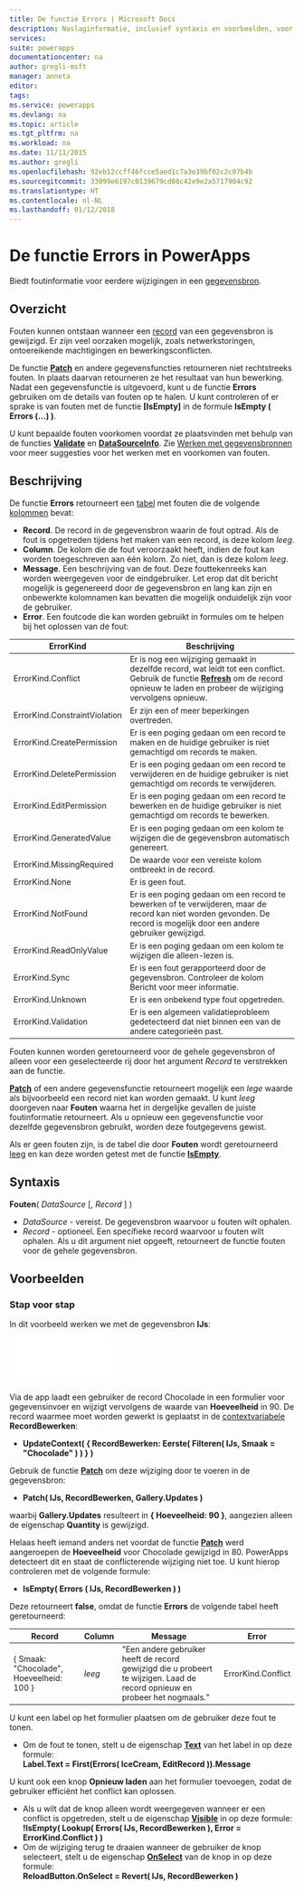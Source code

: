 ```yaml
---
title: De functie Errors | Microsoft Docs
description: Naslaginformatie, inclusief syntaxis en voorbeelden, voor de functie Errors in PowerApps
services: 
suite: powerapps
documentationcenter: na
author: gregli-msft
manager: anneta
editor: 
tags: 
ms.service: powerapps
ms.devlang: na
ms.topic: article
ms.tgt_pltfrm: na
ms.workload: na
ms.date: 11/11/2015
ms.author: gregli
ms.openlocfilehash: 92eb12ccff46fcce5aed1c7a3e39bf02c2c07b4b
ms.sourcegitcommit: 33099e6197c0139679cd08c42e9e2a5717904c92
ms.translationtype: HT
ms.contentlocale: nl-NL
ms.lasthandoff: 01/12/2018
---
```

# <a name="errors-function-in-powerapps"></a>De functie Errors in PowerApps
Biedt foutinformatie voor eerdere wijzigingen in een [gegevensbron](../working-with-data-sources.md).

## <a name="overview"></a>Overzicht
Fouten kunnen ontstaan wanneer een [record](../working-with-tables.md#records) van een gegevensbron is gewijzigd.  Er zijn veel oorzaken mogelijk, zoals netwerkstoringen, ontoereikende machtigingen en bewerkingsconflicten.  

De functie **[Patch](function-patch.md)** en andere gegevensfuncties retourneren niet rechtstreeks fouten. In plaats daarvan retourneren ze het resultaat van hun bewerking. Nadat een gegevensfunctie is uitgevoerd, kunt u de functie **Errors** gebruiken om de details van fouten op te halen.  U kunt controleren of er sprake is van fouten met de functie **[IsEmpty]** in de formule **IsEmpty ( Errors (...) )**.

U kunt bepaalde fouten voorkomen voordat ze plaatsvinden met behulp van de functies **[Validate](function-validate.md)** en **[DataSourceInfo](function-datasourceinfo.md)**.  Zie [Werken met gegevensbronnen](../working-with-data-sources.md) voor meer suggesties voor het werken met en voorkomen van fouten.

## <a name="description"></a>Beschrijving
De functie **Errors** retourneert een [tabel](../working-with-tables.md) met fouten die de volgende [kolommen](../working-with-tables.md#columns) bevat:

* **Record**.  De record in de gegevensbron waarin de fout optrad.  Als de fout is opgetreden tijdens het maken van een record, is deze kolom *leeg*.
* **Column**.  De kolom die de fout veroorzaakt heeft, indien de fout kan worden toegeschreven aan één kolom. Zo niet, dan is deze kolom *leeg*.
* **Message**.  Een beschrijving van de fout.  Deze fouttekenreeks kan worden weergegeven voor de eindgebruiker.  Let erop dat dit bericht mogelijk is gegenereerd door de gegevensbron en lang kan zijn en onbewerkte kolomnamen kan bevatten die mogelijk onduidelijk zijn voor de gebruiker.
* **Error**.  Een foutcode die kan worden gebruikt in formules om te helpen bij het oplossen van de fout:

| ErrorKind | Beschrijving |
| --- | --- |
| ErrorKind.Conflict |Er is nog een wijziging gemaakt in dezelfde record, wat leidt tot een conflict.  Gebruik de functie **[Refresh](function-refresh.md)** om de record opnieuw te laden en probeer de wijziging vervolgens opnieuw. |
| ErrorKind.ConstraintViolation |Er zijn een of meer beperkingen overtreden. |
| ErrorKind.CreatePermission |Er is een poging gedaan om een record te maken en de huidige gebruiker is niet gemachtigd om records te maken. |
| ErrorKind.DeletePermission |Er is een poging gedaan om een record te verwijderen en de huidige gebruiker is niet gemachtigd om records te verwijderen. |
| ErrorKind.EditPermission |Er is een poging gedaan om een record te bewerken en de huidige gebruiker is niet gemachtigd om records te bewerken. |
| ErrorKind.GeneratedValue |Er is een poging gedaan om een kolom te wijzigen die de gegevensbron automatisch genereert. |
| ErrorKind.MissingRequired |De waarde voor een vereiste kolom ontbreekt in de record. |
| ErrorKind.None |Er is geen fout. |
| ErrorKind.NotFound |Er is een poging gedaan om een record te bewerken of te verwijderen, maar de record kan niet worden gevonden.  De record is mogelijk door een andere gebruiker gewijzigd. |
| ErrorKind.ReadOnlyValue |Er is een poging gedaan om een kolom te wijzigen die alleen-lezen is. |
| ErrorKind.Sync |Er is een fout gerapporteerd door de gegevensbron.  Controleer de kolom Bericht voor meer informatie. |
| ErrorKind.Unknown |Er is een onbekend type fout opgetreden. |
| ErrorKind.Validation |Er is een algemeen validatieprobleem gedetecteerd dat niet binnen een van de andere categorieën past. |

Fouten kunnen worden geretourneerd voor de gehele gegevensbron of alleen voor een geselecteerde rij door het argument *Record* te verstrekken aan de functie.  

**[Patch](function-patch.md)** of een andere gegevensfunctie retourneert mogelijk een *lege* waarde als bijvoorbeeld een record niet kan worden gemaakt. U kunt *leeg* doorgeven naar **Fouten** waarna het in dergelijke gevallen de juiste foutinformatie retourneert.  Als u opnieuw een gegevensfunctie voor dezelfde gegevensbron gebruikt, worden deze foutgegevens gewist.

Als er geen fouten zijn, is de tabel die door **Fouten** wordt geretourneerd [leeg](function-isblank-isempty.md) en kan deze worden getest met de functie **[IsEmpty](function-isblank-isempty.md)**.

## <a name="syntax"></a>Syntaxis
**Fouten**( *DataSource* [, *Record* ] )

* *DataSource* - vereist. De gegevensbron waarvoor u fouten wilt ophalen.
* *Record* - optioneel.  Een specifieke record waarvoor u fouten wilt ophalen. Als u dit argument niet opgeeft, retourneert de functie fouten voor de gehele gegevensbron.

## <a name="examples"></a>Voorbeelden
### <a name="step-by-step"></a>Stap voor stap
In dit voorbeeld werken we met de gegevensbron **IJs**:

![](media/function-errors/icecream.png)

Via de app laadt een gebruiker de record Chocolade in een formulier voor gegevensinvoer en wijzigt vervolgens de waarde van **Hoeveelheid** in 90.  De record waarmee moet worden gewerkt is geplaatst in de [contextvariabele](../working-with-variables.md#create-a-context-variable) **RecordBewerken**:

* **UpdateContext( { RecordBewerken: Eerste( Filteren( IJs, Smaak = "Chocolade" ) ) } )**

Gebruik de functie **[Patch](function-patch.md)** om deze wijziging door te voeren in de gegevensbron:

* **Patch( IJs, RecordBewerken, Gallery.Updates )**

waarbij **Gallery.Updates** resulteert in **{ Hoeveelheid: 90 }**, aangezien alleen de eigenschap **Quantity** is gewijzigd.

Helaas heeft iemand anders net voordat de functie **[Patch](function-patch.md)** werd aangeroepen de **Hoeveelheid** voor Chocolade gewijzigd in 80.  PowerApps detecteert dit en staat de conflicterende wijziging niet toe.  U kunt hierop controleren met de volgende formule:

* **IsEmpty( Errors ( IJs, RecordBewerken ) )**

Deze retourneert **false**, omdat de functie **Errors** de volgende tabel heeft geretourneerd:

| Record | Column | Message | Error |
| --- | --- | --- | --- |
| { Smaak: "Chocolade", Hoeveelheid: 100 } |*leeg* |"Een andere gebruiker heeft de record gewijzigd die u probeert te wijzigen. Laad de record opnieuw en probeer het nogmaals." |ErrorKind.Conflict |

U kunt een label op het formulier plaatsen om de gebruiker deze fout te tonen.

* Om de fout te tonen, stelt u de eigenschap **[Text](../controls/properties-core.md)** van het label in op deze formule:<br>
  **Label.Text = First(Errors( IceCream, EditRecord )).Message**

U kunt ook een knop **Opnieuw laden** aan het formulier toevoegen, zodat de gebruiker efficiënt het conflict kan oplossen.

* Als u wilt dat de knop alleen wordt weergegeven wanneer er een conflict is opgetreden, stelt u de eigenschap **[Visible](../controls/properties-core.md)** in op deze formule:<br>
    **!IsEmpty( Lookup( Errors( IJs, RecordBewerken ), Error = ErrorKind.Conflict ) )**
* Om de wijziging terug te draaien wanneer de gebruiker de knop selecteert, stelt u de eigenschap **[OnSelect](../controls/properties-core.md)** van de knop in op deze formule:<br>
    **ReloadButton.OnSelect = Revert( IJs, RecordBewerken )**

